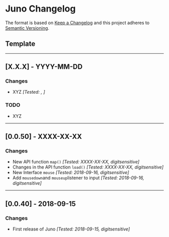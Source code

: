 # Juno Changelog

The format is based on [Keep a Changelog](http://keepachangelog.com/en/1.0.0/)
and this project adheres to [Semantic Versioning](http://semver.org/spec/v2.0.0.html).

## Template

---

## [X.X.X] - YYYY-MM-DD

### Changes
- XYZ *[Tested: , ]*

### TODO
- XYZ

---

## [0.0.50] - XXXX-XX-XX

### Changes
- New API function `map()` *[Tested: XXXX-XX-XX, digitsensitive]*
- Changes in the API function `load()` *[Tested: XXXX-XX-XX, digitsensitive]*
- New Interface `mouse` *[Tested: 2018-09-16, digitsensitive]*
- Add `mousedown`and `mouseup`listener to input *[Tested: 2018-09-16, digitsensitive]*

---

## [0.0.40] - 2018-09-15

### Changes
- First release of Juno *[Tested: 2018-09-15, digitsensitive]*
